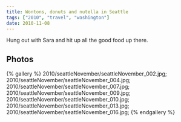 ```yaml
---
title: Wontons, donuts and nutella in Seattle
tags: ["2010", "travel", "washington"]
date: 2010-11-08
---
```

Hung out with Sara and hit up all the good food up there.

## Photos 

{% gallery %} 
2010/seattleNovember/seattleNovember_002.jpg;
2010/seattleNovember/seattleNovember_004.jpg;
2010/seattleNovember/seattleNovember_007.jpg;
2010/seattleNovember/seattleNovember_009.jpg;
2010/seattleNovember/seattleNovember_010.jpg;
2010/seattleNovember/seattleNovember_013.jpg;
2010/seattleNovember/seattleNovember_016.jpg;
{% endgallery %}
